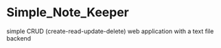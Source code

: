 # Simple_Note_Keeper
 simple CRUD (create-read-update-delete) web application with a text file backend
